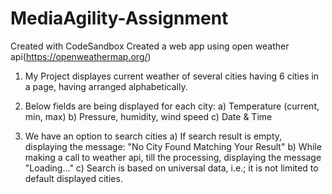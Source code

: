 # MediaAgility-Assignment

Created with CodeSandbox
Created a web app using open weather api(https://openweathermap.org/)

1. My Project displayes current weather of several cities having 6 cities in a page, having arranged alphabetically.

2. Below fields are being displayed for each city:
   a) Temperature (current, min, max)
   b) Pressure, humidity, wind speed
   c) Date & Time

3. We have an option to search cities
   a) If search result is empty, displaying the message: "No City Found Matching Your Result"
   b) While making a call to weather api, till the processing, displaying the message "Loading..."
   c) Search is based on universal data, i.e.; it is not limited to default displayed cities.
